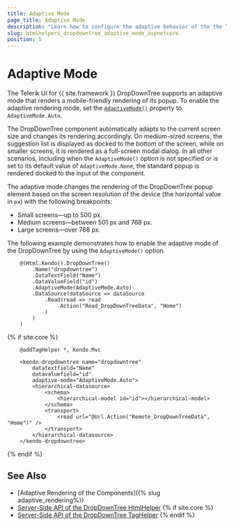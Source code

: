 ```yaml
---
title: Adaptive Mode
page_title: Adaptive Mode
description: "Learn how to configure the adaptive behavior of the the Telerik UI DropDownTree component for {{ site.framework }}."
slug: htmlhelpers_dropdowntree_adaptive_mode_aspnetcore
position: 5
---
```


# Adaptive Mode

The Telerik UI for {{ site.framework }} DropDownTree supports an adaptive mode that renders a mobile-friendly rendering of its popup. To enable the adaptive rendering mode, set the [`AdaptiveMode()`](/api/kendo.mvc.ui.fluent/dropdowntreebuilder#adaptivemodekendomvcuiadaptivemode) property to `AdaptiveMode.Auto`.

The DropDownTree component automatically adapts to the current screen size and changes its rendering accordingly. On medium-sized screens, the suggestion list is displayed as docked to the bottom of the screen, while on smaller screens, it is rendered as a full-screen modal dialog. In all other scenarios, including when the `AdaptiveMode()` option is not specified or is set to its default value of `AdaptiveMode.None`, the standard popup is rendered docked to the input of the component.

The adaptive mode changes the rendering of the DropDownTree popup element based on the screen resolution of the device (the horizontal value in `px`) with the following breakpoints:

* Small screens&mdash;up to 500 px.
* Medium screens&mdash;between 501 px and 768 px.
* Large screens&mdash;over 768 px.

The following example demonstrates how to enable the adaptive mode of the DropDownTree by using the `AdaptiveMode()` option.

```HtmlHelper
    @(Html.Kendo().DropDownTree()
        .Name("dropdowntree")
        .DataTextField("Name")
        .DataValueField("id")
        .AdaptiveMode(AdaptiveMode.Auto)
        .DataSource(dataSource => dataSource
            .Read(read => read
                .Action("Read_DropDownTreeData", "Home")
            )
        )
    )
```
{% if site.core %}
```TagHelper
    @addTagHelper *, Kendo.Mvc

    <kendo-dropdowntree name="dropdowntree" 
        datatextfield="Name" 
        datavaluefield="id" 
        adaptive-mode="AdaptiveMode.Auto">
        <hierarchical-datasource>
            <schema>
                <hierarchical-model id="id"></hierarchical-model>
            </schema>
            <transport>
                <read url="@Url.Action("Remote_DropDownTreeData", "Home")" />
            </transport>
        </hierarchical-datasource>
    </kendo-dropdowntree>
```
{% endif %}

## See Also

* [Adaptive Rendering of the Components]({% slug adaptive_rendering%})
* [Server-Side API of the DropDownTree HtmlHelper](/api/dropdowntree)
{% if site.core %}
* [Server-Side API of the DropDownTree TagHelper](/api/taghelpers/dropdowntree)
{% endif %}